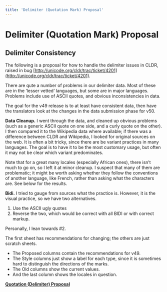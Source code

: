 ```yaml
---
title: 'Delimiter (Quotation Mark) Proposal'
---
```


# Delimiter (Quotation Mark) Proposal

## Delimiter Consistency

The following is a proposal for how to handle the delimiter issues in CLDR, raised in bug [http://unicode.org/cldr/trac/ticket/4201](http://unicode.org/cldr/trac/ticket/4201).

There are qute a number of problems in our delimiter data. Most of these are in the ‘lesser vetted’ languages, but some are in major languages. Problems include use of ASCII quotes, and obvious inconsistencies in data.

The goal for the v49 release is to at least have consistent data, then have the translators look at the changes in the data submission phase for v50.

**Data Cleanup.** I went through the data, and cleaned up obvious problems (such as a generic ASCII quote on one side, and a curly quote on the other). I then compared it to the Wikipedia data where available; if there was a difference between CLDR and Wikipedia, I looked for original sources on the web. It is often a bit tricky, since there are be variant practices in many languages. The goal is to have it to be the most customary usage, but often it may not be clear which variant predominates.

Note that for a great many locales (especially African ones), there isn’t much to go on, so I left it at minor cleanup. I suspect that many of them are problematic; it might be worth asking whether they follow the conventions of another language, like French, rather than asking what the characters are. See below for the results.

**Bidi.** I tried to gauge from sources what the practice is. However, it is the visual practice, so we have two alternatives.

1. Use the ASCII ugly quotes
2. Reverse the two, which would be correct with all BIDI or with correct markup.

Personally, I lean towards #2.

The first sheet has recommendations for changing; the others are just scratch sheets.

- The Proposed columns contain the recommendations for v49.
- The Style columns just show a label for each type, since it is sometimes hard to distinguish the directions of the marks.
- The Old columns show the current values.
- And the last column shows the locales in question.

[**Quotation (Delimiter) Proposal**](https://docs.google.com/spreadsheets/d/1_7vjBSmjlmevIQfpM4xX1yMGYQdibd6h8PTrQEPzzkQ/edit?gid=2#gid=2)

